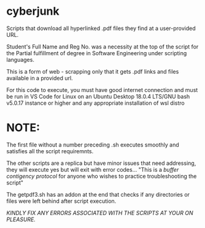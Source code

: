 # cyberjunk

Scripts that download all hyperlinked .pdf files they find at a user-provided URL.

Student's Full Name and Reg No. was a necessity at the top of the script for the Partial fulfillment of degree in Software Engineering under scripting languages. 

This is a form of web - scrapping only that it gets .pdf links and files available in a provided url.

For this code to execute, you must have good internet connection and must be  run in VS Code for Linux on an Ubuntu Desktop 18.0.4 LTS/GNU bash v5.0.17 instance or higher and any appropriate installation of wsl distro

# NOTE: 
The first file without a number preceding .sh executes smoothly and satisfies all the script requiremnts.

The other scripts are a replica but have minor issues that need addressing, they will execute yes but will exit with error codes... "This is a *buffer contigency protocol* for anyone who wishes to practice troubleshooting the script" 

The getpdf3.sh has an addon at the end that checks if any directories or files were left behind after script execution.

*KINDLY FIX ANY ERRORS ASSOCIATED WITH THE SCRIPTS AT YOUR ON PLEASURE.*
